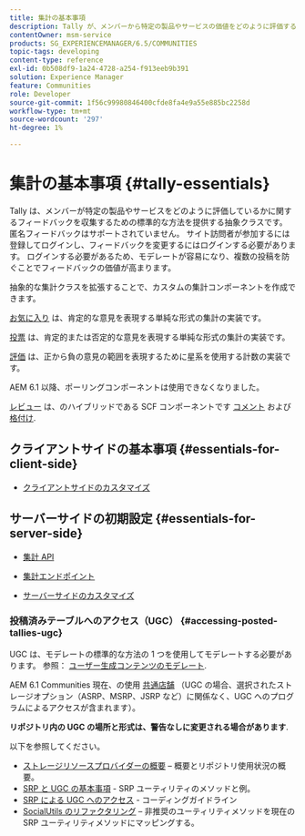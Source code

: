 ```yaml
---
title: 集計の基本事項
description: Tally が、メンバーから特定の製品やサービスの価値をどのように評価するかについてのフィードバックを収集する標準的な方法を提供する抽象クラスであることを説明します。
contentOwner: msm-service
products: SG_EXPERIENCEMANAGER/6.5/COMMUNITIES
topic-tags: developing
content-type: reference
exl-id: 0b508df9-1a24-4728-a254-f913eeb9b391
solution: Experience Manager
feature: Communities
role: Developer
source-git-commit: 1f56c99980846400cfde8fa4e9a55e885bc2258d
workflow-type: tm+mt
source-wordcount: '297'
ht-degree: 1%

---
```


# 集計の基本事項 {#tally-essentials}

Tally は、メンバーが特定の製品やサービスをどのように評価しているかに関するフィードバックを収集するための標準的な方法を提供する抽象クラスです。 匿名フィードバックはサポートされていません。 サイト訪問者が参加するには登録してログインし、フィードバックを変更するにはログインする必要があります。 ログインする必要があるため、モデレートが容易になり、複数の投稿を防ぐことでフィードバックの価値が高まります。

抽象的な集計クラスを拡張することで、カスタムの集計コンポーネントを作成できます。

[お気に入り](essentials-liking.md) は、肯定的な意見を表現する単純な形式の集計の実装です。

[投票](essentials-voting.md) は、肯定的または否定的な意見を表現する単純な形式の集計の実装です。

[評価](rating-basics.md) は、正から負の意見の範囲を表現するために星系を使用する計数の実装です。

AEM 6.1 以降、ポーリングコンポーネントは使用できなくなりました。

[レビュー](reviews-basics.md) は、のハイブリッドである SCF コンポーネントです [コメント](essentials-comments.md) および [格付け](rating-basics.md).

## クライアントサイドの基本事項 {#essentials-for-client-side}

* [クライアントサイドのカスタマイズ](client-customize.md)

## サーバーサイドの初期設定 {#essentials-for-server-side}

* [集計 API](https://developer.adobe.com/experience-manager/reference-materials/6-5/javadoc/com/adobe/cq/social/tally/client/api/package-summary.html)

* [集計エンドポイント](https://developer.adobe.com/experience-manager/reference-materials/6-5/javadoc/com/adobe/cq/social/tally/client/endpoints/package-summary.html)

* [サーバーサイドのカスタマイズ](server-customize.md)

### 投稿済みテーブルへのアクセス（UGC） {#accessing-posted-tallies-ugc}

UGC は、モデレートの標準的な方法の 1 つを使用してモデレートする必要があります。
参照： [ユーザー生成コンテンツのモデレート](moderate-ugc.md).

AEM 6.1 Communities 現在、の使用 [共通店舗](working-with-srp.md) （UGC の場合、選択されたストレージオプション（ASRP、MSRP、JSRP など）に関係なく、UGC へのプログラムによるアクセスが含まれます）。

**リポジトリ内の UGC の場所と形式は、警告なしに変更される場合があります**.

以下を参照してください。

* [ストレージリソースプロバイダーの概要](srp.md)  – 概要とリポジトリ使用状況の概要。
* [SRP と UGC の基本事項](srp-and-ugc.md) - SRP ユーティリティのメソッドと例。
* [SRP による UGC へのアクセス](accessing-ugc-with-srp.md) - コーディングガイドライン
* [SocialUtils のリファクタリング](socialutils.md)  – 非推奨のユーティリティメソッドを現在の SRP ユーティリティメソッドにマッピングする。
